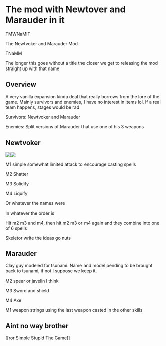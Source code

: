 # The mod with Newtover and Marauder in it

TMWNaMIT

The Newtvoker and Marauder Mod

TNaMM

The longer this goes without a title the closer we get to releasing the mod straight up with that name

## Overview

A very vanilla expansion kinda deal that really borrows from the lore of the game. Mainly survivors and enemies, I have no interest in items lol. If a real team happens, stages would be rad

  
Survivors: Newtvoker and Marauder

Enemies: Split versions of Marauder that use one of his 3 weapons

## Newtvoker

![](<Attachment 18.png>)![](<Attachment 19.png>)

M1 simple somewhat limited attack to encourage casting spells

M2 Shatter

M3 Solidify

M4 Liquify

Or whatever the names were

In whatever the order is

Hit m2 m3 and m4, then hit m2 m3 or m4 again and they combine into one of 6 spells

Skeletor write the ideas go nuts

## Marauder

Clay guy modeled for tsunami. Name and model pending to be brought back to tsunami, if not I suppose we keep it.

M2 spear or javelin I think

M3 Sword and shield

M4 Axe

M1 weapon strings using the last weapon casted in the other skills

## Aint no way brother
[[ror Simple Stupid The Game]]